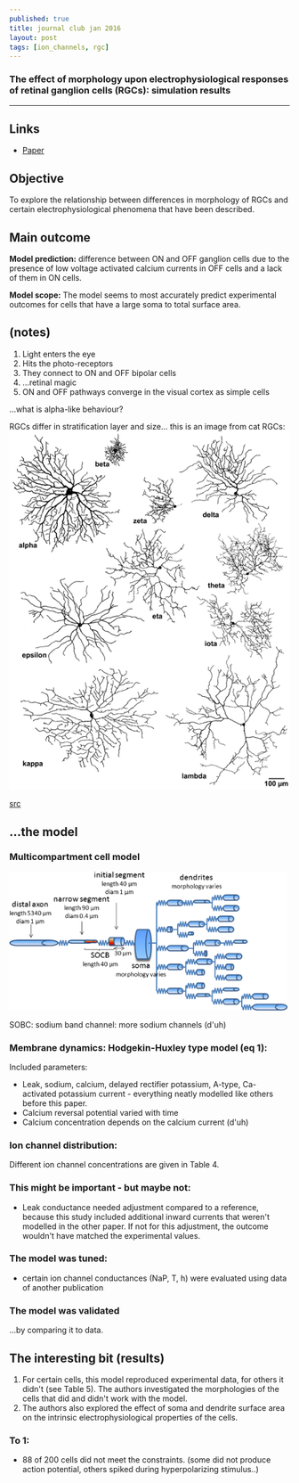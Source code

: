 ```yaml
---
published: true
title: journal club jan 2016
layout: post
tags: [ion_channels, rgc]
---
```

### The effect of morphology upon electrophysiological responses of retinal ganglion cells (RGCs): simulation results

--- 


## Links 
* [Paper](http://link.springer.com/article/10.1007/s10827-013-0463-7/fulltext.html)

## Objective

To explore the relationship between differences in morphology of RGCs and certain electrophysiological phenomena that have been described.

## Main outcome

**Model prediction:** difference between ON and OFF ganglion cells due to the presence of low voltage activated calcium currents in OFF cells and a lack of them in ON cells.

**Model scope:** The model seems to most accurately predict experimental outcomes for cells that have a large soma to total surface area.


## (notes)

1. Light enters the eye
1. Hits the photo-receptors
1. They connect to ON and OFF bipolar cells
1. ...retinal magic
1. ON and OFF pathways converge in the visual cortex as simple cells

...what is alpha-like behaviour?

RGCs differ in stratification layer and size... this is an image from cat RGCs:
![Morphologies](https://raw.githubusercontent.com/KikoBlog/KikoBlog.github.io/master/images/jc_2016_01/morphologies.jpg)

[src](http://www.ncbi.nlm.nih.gov/pmc/articles/PMC2290089/)



## ...the model

### Multicompartment cell model 
<img style="width: 500px" src="https://raw.githubusercontent.com/KikoBlog/KikoBlog.github.io/master/images/jc_2016_01/morphology.gif"/>

SOBC: sodium band channel: more sodium channels (d'uh) 

### Membrane dynamics: Hodgekin-Huxley type model (eq 1):
Included parameters:
* Leak, sodium, calcium, delayed rectifier potassium, A-type, Ca-activated potassium current - everything neatly modelled like others before this paper.
* Calcium reversal potential varied with time
* Calcium concentration depends on the calcium current (d'uh) 

### Ion channel distribution:
Different ion channel concentrations are given in Table 4.

### This might be important - but maybe not:
* Leak conductance needed adjustment compared to a reference, because this study included additional inward currents that weren't modelled in the other paper. If not for this adjustment, the outcome wouldn't have matched the experimental  values. 

### The model was tuned:
* certain ion channel conductances (NaP, T, h) were evaluated using data of another publication

### The model was validated
...by comparing it to data.


## The interesting bit (results)

1. For certain cells, this model reproduced experimental data, for others it didn't (see Table 5). The authors investigated the morphologies of the cells that did and didn't work with the model. 
1. The authors also explored the effect of soma and dendrite surface area on the intrinsic electrophysiological properties of the cells.

### To 1:
* 88 of 200 cells did not meet the constraints. (some did not produce action potential, others spiked during hyperpolarizing stimulus..) 

